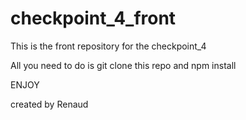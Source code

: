 # checkpoint_4_front

This is the front repository for the checkpoint_4

All you need to do is git clone this repo and npm install

ENJOY 

created by Renaud 
